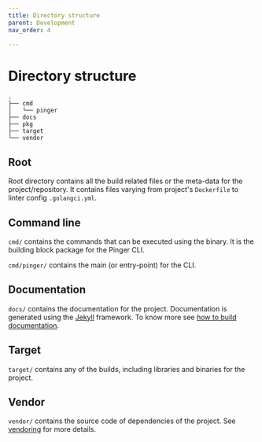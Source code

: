 ```yaml
---
title: Directory structure
parent: Development
nav_order: 4

---
```


# Directory structure

```
.
├── cmd
│   └── pinger
├── docs
├── pkg
├── target
└── vendor
```

## Root

Root directory contains all the build related files or the meta-data for the
project/repository. It contains files varying from project's `Dockerfile` to
linter config `.golangci.yml`.

## Command line

`cmd/` contains the commands that can be executed using the binary. It is
the building block package for the Pinger CLI.

`cmd/pinger/` contains the main (or entry-point) for the CLI.

## Documentation

`docs/` contains the documentation for the project. Documentation is
generated using the [Jekyll](https://jekyllrb.com/) framework. To know more
see [how to build documentation](./documentation.html).

## Target

`target/` contains any of the builds, including libraries and binaries for
the project.

## Vendor

`vendor/` contains the source code of dependencies of the project. See
[vendoring](./making-changes.html#vendoring) for more details.

